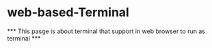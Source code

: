 # web-based-Terminal
*** This pasge is about terminal that support in web browser to run as terminal ***
